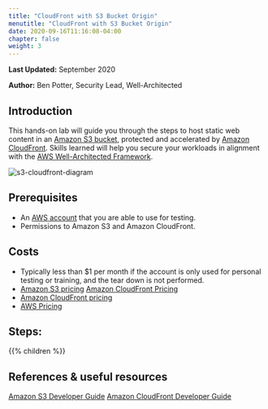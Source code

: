 ```yaml
---
title: "CloudFront with S3 Bucket Origin"
menutitle: "CloudFront with S3 Bucket Origin"
date: 2020-09-16T11:16:08-04:00
chapter: false
weight: 3
---
```


**Last Updated:** September 2020

**Author:** Ben Potter, Security Lead, Well-Architected

## Introduction

This hands-on lab will guide you through the steps to host static web content in an [Amazon S3 bucket](https://aws.amazon.com/s3/), protected and accelerated by [Amazon CloudFront](https://aws.amazon.com/cloudfront). Skills learned will help you secure your workloads in alignment with the [AWS Well-Architected Framework](https://aws.amazon.com/architecture/well-architected/).

![s3-cloudfront-diagram](/Security/100_CloudFront_with_S3_Bucket_Origin/Images/s3-cloudfront-diagram.png)

## Prerequisites

- An [AWS account](https://portal.aws.amazon.com/gp/aws/developer/registration/index.html) that you are able to use for testing.
- Permissions to Amazon S3 and Amazon CloudFront.

## Costs

- Typically less than $1 per month if the account is only used for personal testing or training, and the tear down is not performed.
- [Amazon S3 pricing](https://aws.amazon.com/s3/pricing/) [Amazon CloudFront Pricing](https://aws.amazon.com/cloudfront/pricing/)
- [Amazon CloudFront pricing](https://aws.amazon.com/cloudfront/pricing/)
- [AWS Pricing](https://aws.amazon.com/pricing/)

## Steps:

{{% children  %}}

## References & useful resources

[Amazon S3 Developer Guide](https://docs.aws.amazon.com/AmazonS3/latest/dev/Welcome.html)
[Amazon CloudFront Developer Guide](https://docs.aws.amazon.com/AmazonCloudFront/latest/DeveloperGuide/Introduction.html)
